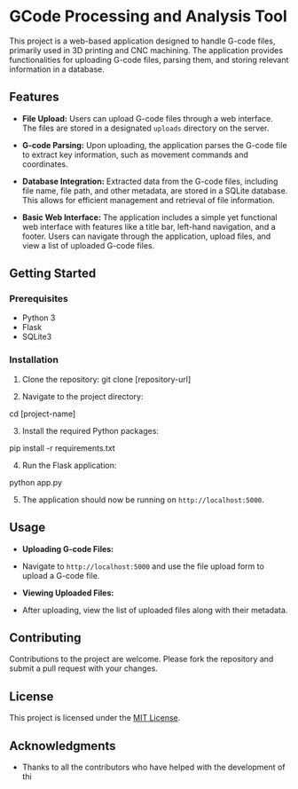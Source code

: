# GCode Processing and Analysis Tool

This project is a web-based application designed to handle G-code files, primarily used in 3D printing and CNC machining. The application provides functionalities for uploading G-code files, parsing them, and storing relevant information in a database.

## Features

- **File Upload:** Users can upload G-code files through a web interface. The files are stored in a designated `uploads` directory on the server.

- **G-code Parsing:** Upon uploading, the application parses the G-code file to extract key information, such as movement commands and coordinates.

- **Database Integration:** Extracted data from the G-code files, including file name, file path, and other metadata, are stored in a SQLite database. This allows for efficient management and retrieval of file information.

- **Basic Web Interface:** The application includes a simple yet functional web interface with features like a title bar, left-hand navigation, and a footer. Users can navigate through the application, upload files, and view a list of uploaded G-code files.

## Getting Started

### Prerequisites

- Python 3
- Flask
- SQLite3

### Installation

1. Clone the repository:
git clone [repository-url]

2. Navigate to the project directory:

cd [project-name]

3. Install the required Python packages:

pip install -r requirements.txt

4. Run the Flask application:

python app.py

5. The application should now be running on `http://localhost:5000`.

## Usage

- **Uploading G-code Files:**
- Navigate to `http://localhost:5000` and use the file upload form to upload a G-code file.

- **Viewing Uploaded Files:**
- After uploading, view the list of uploaded files along with their metadata.

## Contributing

Contributions to the project are welcome. Please fork the repository and submit a pull request with your changes.

## License

This project is licensed under the [MIT License](LICENSE).

## Acknowledgments

- Thanks to all the contributors who have helped with the development of thi